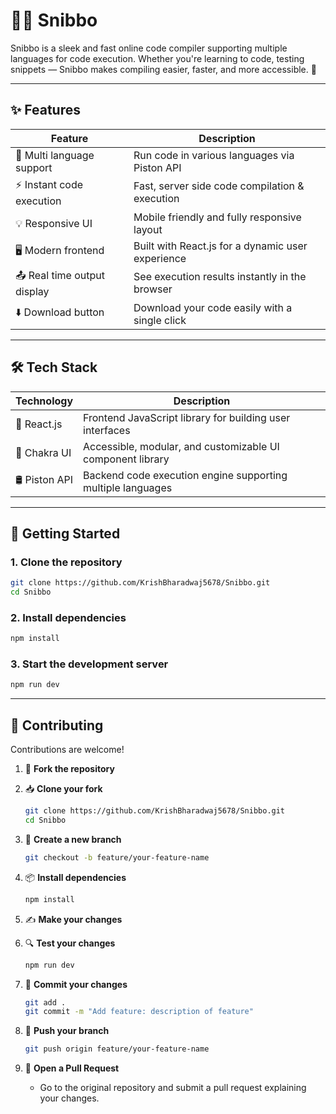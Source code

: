 # 👨‍💻 Snibbo

Snibbo is a sleek and fast online code compiler supporting multiple languages for code execution. Whether you're learning to code, testing snippets — Snibbo makes compiling easier, faster, and more accessible. 🚀

---

## ✨ Features

| Feature                     | Description                                      |
|----------------------------|--------------------------------------------------|
| 🧠 Multi language support   | Run code in various languages via Piston API     |
| ⚡ Instant code execution   | Fast, server side code compilation & execution   |
| 💡 Responsive UI            | Mobile friendly and fully responsive layout      |
| 🖥️ Modern frontend          | Built with React.js for a dynamic user experience|
| 📤 Real time output display | See execution results instantly in the browser   |
| ⬇️ Download button          | Download your code easily with a single click    |

---

## 🛠️ Tech Stack

|  Technology   |  Description                                                 |
|----------------|---------------------------------------------------------------|
| 🔧 React.js     | Frontend JavaScript library for building user interfaces      |
| 🎨 Chakra UI    | Accessible, modular, and customizable UI component library     |
| 🛢️ Piston API   | Backend code execution engine supporting multiple languages    |

---

## 🚀 Getting Started

### 1. Clone the repository
```bash
git clone https://github.com/KrishBharadwaj5678/Snibbo.git
cd Snibbo
````

### 2. Install dependencies

```bash
npm install
```

### 3. Start the development server

```bash
npm run dev
```

---

## 🙌 Contributing

Contributions are welcome!

1. 🍴 **Fork the repository**  

2. 📥 **Clone your fork**  
   ```bash
   git clone https://github.com/KrishBharadwaj5678/Snibbo.git
   cd Snibbo
   ````

3. 🌿 **Create a new branch**

   ```bash
   git checkout -b feature/your-feature-name
   ```

4. 📦 **Install dependencies**

   ```bash
   npm install
   ```

5. ✍️ **Make your changes**

6. 🔍 **Test your changes**

   ```bash
   npm run dev
   ```

7. 💾 **Commit your changes**

   ```bash
   git add .
   git commit -m "Add feature: description of feature"
   ```

8. 🚀 **Push your branch**

   ```bash
   git push origin feature/your-feature-name
   ```

9. 🔀 **Open a Pull Request**
    - Go to the original repository and submit a pull request explaining your changes.
